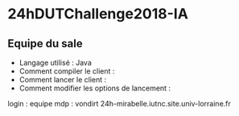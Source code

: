 # 24hDUTChallenge2018-IA
## Equipe du sale

* Langage utilisé : Java
* Comment compiler le client : 
* Comment lancer le client :
* Comment modifier les options de lancement :

login : equipe 
mdp : vondirt
24h-mirabelle.iutnc.site.univ-lorraine.fr
